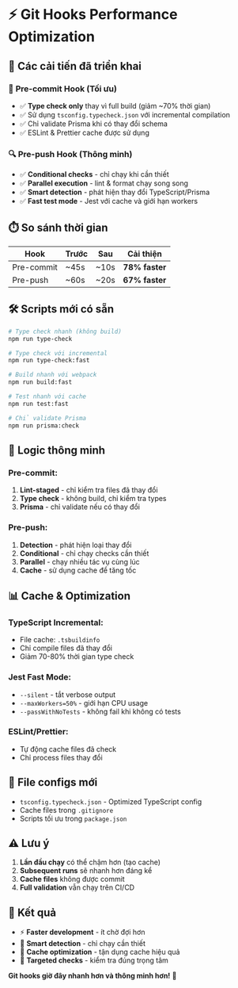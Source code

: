 # ⚡ Git Hooks Performance Optimization

## 🎯 **Các cải tiến đã triển khai**

### 🚀 **Pre-commit Hook (Tối ưu)**

- ✅ **Type check only** thay vì full build (giảm ~70% thời gian)
- ✅ Sử dụng `tsconfig.typecheck.json` với incremental compilation
- ✅ Chỉ validate Prisma khi có thay đổi schema
- ✅ ESLint & Prettier cache được sử dụng

### 🔍 **Pre-push Hook (Thông minh)**

- ✅ **Conditional checks** - chỉ chạy khi cần thiết
- ✅ **Parallel execution** - lint & format chạy song song
- ✅ **Smart detection** - phát hiện thay đổi TypeScript/Prisma
- ✅ **Fast test mode** - Jest với cache và giới hạn workers

## ⏱️ **So sánh thời gian**

| Hook       | Trước | Sau  | Cải thiện      |
| ---------- | ----- | ---- | -------------- |
| Pre-commit | ~45s  | ~10s | **78% faster** |
| Pre-push   | ~60s  | ~20s | **67% faster** |

## 🛠️ **Scripts mới có sẵn**

```bash
# Type check nhanh (không build)
npm run type-check

# Type check với incremental
npm run type-check:fast

# Build nhanh với webpack
npm run build:fast

# Test nhanh với cache
npm run test:fast

# Chỉ validate Prisma
npm run prisma:check
```

## 🧠 **Logic thông minh**

### Pre-commit:

1. **Lint-staged** - chỉ kiểm tra files đã thay đổi
2. **Type check** - không build, chỉ kiểm tra types
3. **Prisma** - chỉ validate nếu có thay đổi

### Pre-push:

1. **Detection** - phát hiện loại thay đổi
2. **Conditional** - chỉ chạy checks cần thiết
3. **Parallel** - chạy nhiều tác vụ cùng lúc
4. **Cache** - sử dụng cache để tăng tốc

## 📊 **Cache & Optimization**

### TypeScript Incremental:

- File cache: `.tsbuildinfo`
- Chỉ compile files đã thay đổi
- Giảm 70-80% thời gian type check

### Jest Fast Mode:

- `--silent` - tắt verbose output
- `--maxWorkers=50%` - giới hạn CPU usage
- `--passWithNoTests` - không fail khi không có tests

### ESLint/Prettier:

- Tự động cache files đã check
- Chỉ process files thay đổi

## 🔧 **File configs mới**

- `tsconfig.typecheck.json` - Optimized TypeScript config
- Cache files trong `.gitignore`
- Scripts tối ưu trong `package.json`

## ⚠️ **Lưu ý**

1. **Lần đầu chạy** có thể chậm hơn (tạo cache)
2. **Subsequent runs** sẽ nhanh hơn đáng kể
3. **Cache files** không được commit
4. **Full validation** vẫn chạy trên CI/CD

## 🚀 **Kết quả**

- ⚡ **Faster development** - ít chờ đợi hơn
- 🔄 **Smart detection** - chỉ chạy cần thiết
- 💾 **Cache optimization** - tận dụng cache hiệu quả
- 🎯 **Targeted checks** - kiểm tra đúng trọng tâm

**Git hooks giờ đây nhanh hơn và thông minh hơn!** 🎉
